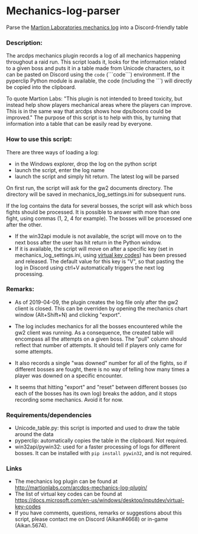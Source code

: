 # Mechanics-log-parser

Parse the [Martion Laboratories mechanics log](http://martionlabs.com/arcdps-mechanics-log-plugin/) into a Discord-friendly table


### Description:

The arcdps mechanics plugin records a log of all mechanics happening
throughout a raid run. This script loads it, looks for the information related
to a given boss and puts it in a table made from Unicode characters, so it can
be pasted on Discord using the ```code``` (\`\`\`code\`\`\`) environment. If the pyperclip
Python module is available, the code (including the \`\`\`) will directly be
copied into the clipboard.

To quote Martion Labs: "This plugin is not intended to breed toxicity, but
instead help show players mechanical areas where the players can improve. This
is in the same way that arcdps shows how dps/boons could be improved."
The purpose of this script is to help with this, by turning that information
into a table that can be easily read by everyone.


### How to use this script:

There are three ways of loading a log:
- in the Windows explorer, drop the log on the python script
- launch the script, enter the log name
- launch the script and simply hit return. The latest log will be parsed

On first run, the script will ask for the gw2 documents directory. The
directory will be saved in mechanics_log_settings.ini for subsequent runs.

If the log contains the data for several bosses, the script will ask which
boss fights should be processed. It is possible to answer with more than one
fight, using commas (1, 2, 4 for example). The bosses will be processed one
after the other.
- If the win32api module is not available, the script will move on to the next
boss after the user has hit return in the Python window.
- If it is available, the script will move on after a specific key (set in
mechanics_log_settings.ini, using [virtual key codes](https://docs.microsoft.com/en-us/windows/desktop/inputdev/virtual-key-codes))
has been pressed and released. The default value for this key is "V", so that
pasting the log in Discord using ctrl+V automatically triggers the next log
processing.


### Remarks:

- As of 2019-04-09, the plugin creates the log file only after the gw2 client is
closed. This can be overriden by opening the mechanics chart window
(Alt+Shift+N) and clicking "export".

- The log includes mechanics for all the bosses encountered while the gw2 client
was running. As a consequence, the created table will encompass all the
attempts on a given boss. The "pull" column should reflect that number of
attempts. It should tell if players only came for some attempts.

- It also records a single "was downed" number for all of the fights, so if
different bosses are fought, there is no way of telling how many times a
player was downed on a specific encounter.

- It seems that hitting "export" and "reset" between different bosses (so each
of the bosses has its own log) breaks the addon, and it stops recording some 
mechanics. Avoid it for now.


### Requirements/dependencies

- Unicode_table.py: this script is imported and used to draw the table around
the data
- pyperclip: automatically copies the table in the clipboard. Not required.
- win32api/pywin32: used for a faster processing of logs for different bosses.
It can be installed with ```pip install pywin32```, and is not required.


### Links
- The mechanics log plugin can be found at
http://martionlabs.com/arcdps-mechanics-log-plugin/
- The list of virtual key codes can be found at
https://docs.microsoft.com/en-us/windows/desktop/inputdev/virtual-key-codes
- If you have comments, questions, remarks or suggestions about this script,
please contact me on Discord (Aikan#4668) or in-game (Aikan.5674).
